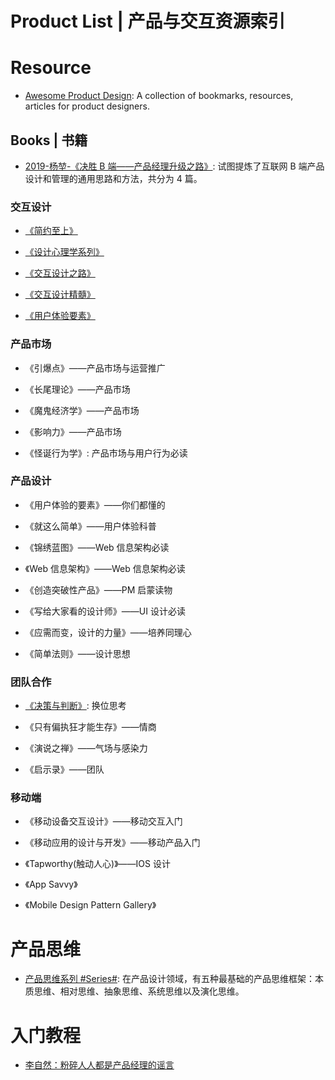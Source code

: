 # Product List | 产品与交互资源索引

# Resource

- [Awesome Product Design](https://github.com/teoga/awesome-product-design): A collection of bookmarks, resources, articles for product designers.

## Books | 书籍

- [2019-杨堃-《决胜 B 端——产品经理升级之路》](https://mp.weixin.qq.com/mp/appmsgalbum?__biz=MzIzMTc3NTA2NQ==&action=getalbum&album_id=1969165640133328897#wechat_redirect): 试图提炼了互联网 B 端产品设计和管理的通用思路和方法，共分为 4 篇。

### 交互设计

- [《简约至上》](https://github.com/wx-chevalier/Awesome-CS-Books)

- [《设计心理学系列》](https://github.com/wx-chevalier/Awesome-CS-Books)

- [《交互设计之路》](https://github.com/wx-chevalier/Awesome-CS-Books)

- [《交互设计精髓》](https://github.com/wx-chevalier/Awesome-CS-Books)

- [《用户体验要素》](https://github.com/wx-chevalier/Awesome-CS-Books)

### 产品市场

- 《引爆点》——产品市场与运营推广

- 《长尾理论》——产品市场

- 《魔鬼经济学》——产品市场

- 《影响力》——产品市场

- 《怪诞行为学》: 产品市场与用户行为必读

### 产品设计

- 《用户体验的要素》——你们都懂的

- 《就这么简单》——用户体验科普

- 《锦绣蓝图》——Web 信息架构必读

- 《Web 信息架构》——Web 信息架构必读

- 《创造突破性产品》——PM 启蒙读物

- 《写给大家看的设计师》——UI 设计必读

- 《应需而变，设计的力量》——培养同理心

- 《简单法则》——设计思想

### 团队合作

- [《决策与判断》](): 换位思考

- 《只有偏执狂才能生存》——情商

- 《演说之禅》——气场与感染力

- 《启示录》——团队

### 移动端

- 《移动设备交互设计》——移动交互入门

- 《移动应用的设计与开发》——移动产品入门

- 《Tapworthy(触动人心)》——IOS 设计

- 《App Savvy》

- 《Mobile Design Pattern Gallery》

# 产品思维

- [产品思维系列 #Series#](https://zhuanlan.zhihu.com/p/55741247): 在产品设计领域，有五种最基础的产品思维框架：本质思维、相对思维、抽象思维、系统思维以及演化思维。

# 入门教程

- [李自然：粉碎人人都是产品经理的谣言](http://xima.tv/gRfUyr)
